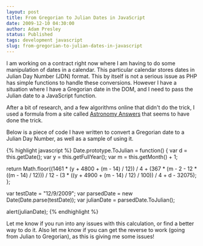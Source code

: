 ```yaml
---
layout: post
title: From Gregorian to Julian Dates in JavaScript
date: 2009-12-10 04:30:00
author: Adam Presley
status: Published
tags: development javascript
slug: from-gregorian-to-julian-dates-in-javascript
---
```


I am working on a contract right now where I am having to do some
manipulation of dates in a calendar. This particular calendar stores
dates in Julian Day Number (JDN) format. This by itself is not a serious
issue as PHP has simple functions to handle these conversions. However I
have a situation where I have a Gregorian date in the DOM, and I need to
pass the Julian date to a JavaScript function.   
  
After a bit of research, and a few algorithms online that didn't do the
trick, I used a formula from a site called [Astronomy Answers](http://www.astro.uu.nl/~strous/AA/en/reken/juliaansedag.html) that
seems to have done the trick.  
  
Below is a piece of code I have written to convert a Gregorian date to a
Julian Day Number, as well as a sample of using it.  

{% highlight javascript %}
Date.prototype.ToJulian = function() {
var d = this.getDate();
var y = this.getFullYear();
var m = this.getMonth() + 1;

return Math.floor((1461 * (y + 4800 + (m - 14) / 12)) / 4 + (367 * (m - 2 - 12 * ((m - 14) / 12))) / 12 - (3 * ((y + 4900 + (m - 14) / 12) / 100)) / 4 + d - 32075);
};

var testDate = "12/9/2009";
var parsedDate = new Date(Date.parse(testDate));
var julianDate = parsedDate.ToJulian();

alert(julianDate);
{% endhighlight %}

Let me know if you run into any issues with this calculation, or find a
better way to do it. Also let me know if you can get the reverse to work
(going from Julian to Gregorian), as this is giving me some issues!
